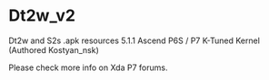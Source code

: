 # Dt2w_v2
Dt2w and S2s .apk resources 5.1.1 Ascend P6S / P7 K-Tuned Kernel (Authored Kostyan_nsk)

Please check more info on Xda P7 forums.
